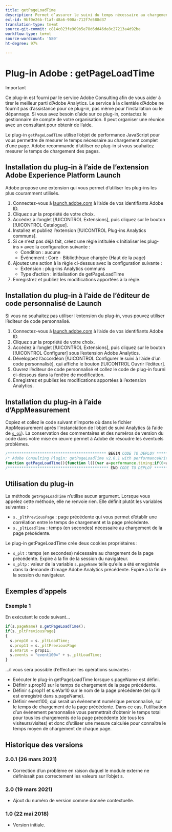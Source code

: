 ```yaml
---
title: getPageLoadTime
description: Permet d’assurer le suivi du temps nécessaire au chargement d’une page.
exl-id: 9bf0e26b-f1af-48a6-900a-712f7e588d37
translation-type: tm+mt
source-git-commit: c814c023fe909b5e78d6dd46de8c27213a4d92be
workflow-type: tm+mt
source-wordcount: '580'
ht-degree: 97%

---
```


# Plug-in Adobe : getPageLoadTime

>[!IMPORTANT]
>
>Ce plug-in est fourni par le service Adobe Consulting afin de vous aider à tirer le meilleur parti d’Adobe Analytics. Le service à la clientèle d’Adobe ne fournit pas d’assistance pour ce plug-in, pas même pour l’installation ou le dépannage. Si vous avez besoin d’aide sur ce plug-in, contactez le gestionnaire de compte de votre organisation. Il peut organiser une réunion avec un consultant pour obtenir de l’aide.

Le plug-in `getPageLoadTime` utilise l’objet de performance JavaScript pour vous permettre de mesurer le temps nécessaire au chargement complet d’une page. Adobe recommande d’utiliser ce plug-in si vous souhaitez mesurer le temps de chargement des pages.

## Installation du plug-in à l’aide de l’extension Adobe Experience Platform Launch

Adobe propose une extension qui vous permet d’utiliser les plug-ins les plus couramment utilisés.

1. Connectez-vous à [launch.adobe.com](https://launch.adobe.com) à l’aide de vos identifiants Adobe ID.
1. Cliquez sur la propriété de votre choix.
1. Accédez à l’onglet [!UICONTROL Extensions], puis cliquez sur le bouton [!UICONTROL Catalogue].
1. Installez et publiez l’extension [!UICONTROL Plug-ins Analytics communs].
1. Si ce n’est pas déjà fait, créez une règle intitulée « Initialiser les plug-ins » avec la configuration suivante :
   * Condition : aucune
   * Événement : Core - Bibliothèque chargée (Haut de la page)
1. Ajoutez une action à la règle ci-dessus avec la configuration suivante :
   * Extension : plug-ins Analytics communs
   * Type d’action : initialisation de getPageLoadTime
1. Enregistrez et publiez les modifications apportées à la règle.

## Installation du plug-in à l’aide de l’éditeur de code personnalisé de Launch

Si vous ne souhaitez pas utiliser l’extension du plug-in, vous pouvez utiliser l’éditeur de code personnalisé.

1. Connectez-vous à [launch.adobe.com](https://launch.adobe.com) à l’aide de vos identifiants Adobe ID.
1. Cliquez sur la propriété de votre choix.
1. Accédez à l’onglet [!UICONTROL Extensions], puis cliquez sur le bouton [!UICONTROL Configurer] sous l’extension Adobe Analytics.
1. Développez l’accordéon [!UICONTROL Configurer le suivi à l’aide d’un code personnalisé], qui affiche le bouton [!UICONTROL Ouvrir l’éditeur].
1. Ouvrez l’éditeur de code personnalisé et collez le code de plug-in fourni ci-dessous dans la fenêtre de modification.
1. Enregistrez et publiez les modifications apportées à l’extension Analytics.

## Installation du plug-in à l’aide d’AppMeasurement

Copiez et collez le code suivant n’importe où dans le fichier AppMeasurement après l’instanciation de l’objet de suivi Analytics (à l’aide de [`s_gi`](../functions/s-gi.md)). La conservation des commentaires et des numéros de version du code dans votre mise en œuvre permet à Adobe de résoudre les éventuels problèmes.

```js
/******************************************* BEGIN CODE TO DEPLOY *******************************************/
/* Adobe Consulting Plugin: getPageLoadTime v2.0.1 with performanceWriteFull, performanceWritePart, performanceCheck, and performanceRead helper functions (Requires AppMeasurement and the p_fo plugin) */
function getPageLoadTime(){function l(){var a=performance.timing;if(0<a.loadEventEnd&&(clearInterval(window.pi),""===window.cookieRead("s_plt"))){var b=window,d=b.cookieWrite;var c=a.loadEventEnd;var f=a.navigationStart;c=0<=c&&0<=f?6E4>c-f&&0<=c-f?parseFloat((c-f)/1E3).toFixed(2):60:void 0;d.call(b,"s_plt",c);window.cookieWrite("s_pltp",window.pageName)}window.ptc=a.loadEventEnd}if(arguments&&"-v"===arguments[0])return{plugin:"getPageLoadTime",version:"2.0.1"};var e=function(){if("undefined"!==typeof window.s_c_il)for(var a=0,b;a<window.s_c_il.length;a++)if(b=window.s_c_il[a],b._c&&"s_c"===b._c)return b}();"undefined"!==typeof e&&(e.contextData.getPageLoadTime="2.0.1");window.pageName="undefined"!==typeof e&&e.pageName||"";window.cookieWrite=window.cookieWrite||function(a,b,d){if("string"===typeof a){var c=window.location.hostname,f=window.location.hostname.split(".").length-1;if(c&&!/^[0-9.]+$/.test(c)){f=2<f?f:2;var h=c.lastIndexOf(".");if(0<=h){for(;0<=h&&1<f;)h=c.lastIndexOf(".",h-1),f--;h=0<h?c.substring(h):c}}g=h;b="undefined"!==typeof b?""+b:"";if(d||""===b)if(""===b&&(d=-60),"number"===typeof d){var k=new Date;k.setTime(k.getTime()+6E4*d)}else k=d;return a&&(document.cookie=encodeURIComponent(a)+"="+encodeURIComponent(b)+"; path=/;"+(d?" expires="+k.toUTCString()+";":"")+(g?" domain="+g+";":""),"undefined"!==typeof cookieRead)?cookieRead(a)===b:!1}};window.cookieRead=window.cookieRead||function(a){if("string"===typeof a)a=encodeURIComponent(a);else return"";var b=" "+document.cookie,d=b.indexOf(" "+a+"="),c=0>d?d:b.indexOf(";",d);return(a=0>d?"":decodeURIComponent(b.substring(d+2+a.length,0>c?b.length:c)))?a:""};window.p_fo=window.p_fo||function(a){window.__fo||(window.__fo={});if(window.__fo[a])return!1;window.__fo[a]={};return!0};"undefined"!==typeof performance&&p_fo("performance")&&((e=performance,e.clearResourceTimings(),""!==window.cookieRead("s_plt")&&(0<e.timing.loadEventEnd&&clearInterval(window.pi),this._pltLoadTime=window.cookieRead("s_plt"),this._pltPreviousPage=window.cookieRead("s_pltp"),window.cookieWrite("s_plt",""),window.cookieWrite("s_pltp","")),0===e.timing.loadEventEnd)?window.pi=setInterval(function(){l()},250):0<e.timing.loadEventEnd&&(window.ptc?window.ptc===e.timing.loadEventEnd&&1===e.getEntries().length&&(window.pwp=setInterval(function(){var a=performance;0<a.getEntries().length&&(window.ppfe===a.getEntries().length?clearInterval(window.pwp):window.ppfe=a.getEntries().length);""===window.cookieRead("s_plt")&&(window.cookieWrite("s_plt",((a.getEntries()[a.getEntries().length-1].responseEnd-a.getEntries()[0].startTime)/1E3).toFixed(2)),window.cookieWrite("s_pltp",window.pageName))},500)):l()))};
/******************************************** END CODE TO DEPLOY ********************************************/
```

## Utilisation du plug-in

La méthode `getPageLoadTime` n’utilise aucun argument. Lorsque vous appelez cette méthode, elle ne renvoie rien. Elle définit plutôt les variables suivantes :

* `s._pltPreviousPage` : page précédente qui vous permet d’établir une corrélation entre le temps de chargement et la page précédente.
* `s._pltLoadTime` : temps (en secondes) nécessaire au chargement de la page précédente.

Le plug-in getPageLoadTime crée deux cookies propriétaires :

* `s_plt` : temps (en secondes) nécessaire au chargement de la page précédente. Expire à la fin de la session du navigateur.
* `s_pltp` : valeur de la variable `s.pageName` telle qu’elle a été enregistrée dans la demande d’image Adobe Analytics précédente. Expire à la fin de la session du navigateur.

## Exemples d’appels

### Exemple 1

En exécutant le code suivant…

```js
if(s.pageName) s.getPageLoadTime();
if(s._pltPreviousPage)
{
  s.prop10 = s._pltLoadTime;
  s.prop11 = s._pltPreviousPage
  s.eVar10 = prop11;
  s.events = "event100=" + s._pltLoadTime;
}
```

…il vous sera possible d’effectuer les opérations suivantes :

* Exécuter le plug-in getPageLoadTime lorsque s.pageName est défini.
* Définir s.prop10 sur le temps de chargement de la page précédente.
* Définir s.prop11 et s.eVar10 sur le nom de la page précédente (tel qu’il est enregistré dans s.pageName).
* Définir event100, qui serait un événement numérique personnalisé, sur le temps de chargement de la page précédente.   Dans ce cas, l’utilisation d’un événement personnalisé vous permettrait d’obtenir le temps total pour tous les chargements de la page précédente (de tous les visiteurs/visites) et donc d’utiliser une mesure calculée pour connaître le temps moyen de chargement de chaque page.

## Historique des versions

### 2.0.1 (26 mars 2021)

* Correction d’un problème en raison duquel le module externe ne définissait pas correctement les valeurs sur l’objet s.

### 2.0 (19 mars 2021)

* Ajout du numéro de version comme donnée contextuelle.

### 1.0 (22 mai 2018)

* Version initiale.
